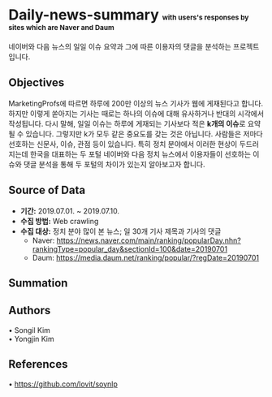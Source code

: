 # Daily-news-summary <span style="font-size:10pt;">with users's responses by sites which are Naver and Daum</span>
네이버와 다음 뉴스의 일일 이슈 요약과 그에 따른 이용자의 댓글을 분석하는 프로젝트입니다.

 
 ## Objectives
 MarketingProfs에 따르면 하루에 200만 이상의 뉴스 기사가 웹에 게재된다고 합니다. 하지만 이렇게 쏟아지는 기사는 때로는 하나의 이슈에 대해 유사하거나 반대의 시각에서 작성됩니다. 다시 말해, 일일 이슈는 하루에 게재되는 기사보다 적은 **k개의 이슈**로 요약될 수 있습니다. 그렇지만 k가 모두 같은 중요도를 갖는 것은 아닙니다. 사람들은 저마다 선호하는 신문사, 이슈, 관점 등이 있습니다. 특히 정치 분야에서 이러한 현상이 두드러지는데 한국을 대표하는 두 포털 네이버와 다음 정치 뉴스에서 이용자들이 선호하는 이슈와 댓글 분석을 통해 두 포털의 차이가 있는지 알아보고자 합니다.
 
 
 ## Source of Data
 * __기간:__ 2019.07.01. ~ 2019.07.10.
 * __수집 방법:__ Web crawling
 * __수집 대상:__ 정치 분야 많이 본 뉴스; 일 30개 기사 제목과 기사의 댓글
     * Naver: https://news.naver.com/main/ranking/popularDay.nhn?rankingType=popular_day&sectionId=100&date=20190701  
     * Daum: https://media.daum.net/ranking/popular/?regDate=20190701 
     
     
 ## Summation
 
 
 ## Authors
 • Songil Kim  
 • Yongjin Kim
 
 
 ## References
 • https://github.com/lovit/soynlp
